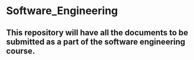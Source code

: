 # Software_Engineering

## This repository will have all the documents to be submitted as a part of the software engineering course.
